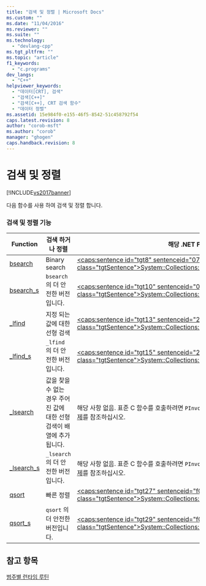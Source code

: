 ```yaml
---
title: "검색 및 정렬 | Microsoft Docs"
ms.custom: ""
ms.date: "11/04/2016"
ms.reviewer: ""
ms.suite: ""
ms.technology: 
  - "devlang-cpp"
ms.tgt_pltfrm: ""
ms.topic: "article"
f1_keywords: 
  - "c.programs"
dev_langs: 
  - "C++"
helpviewer_keywords: 
  - "데이터[CRT], 검색"
  - "검색[C++]"
  - "검색[C++], CRT 검색 함수"
  - "데이터 정렬"
ms.assetid: 15e984f0-e155-46f5-8542-51c458792f54
caps.latest.revision: 8
author: "corob-msft"
ms.author: "corob"
manager: "ghogen"
caps.handback.revision: 8
---
```

# 검색 및 정렬
[!INCLUDE[vs2017banner](../assembler/inline/includes/vs2017banner.md)]

다음 함수를 사용 하여 검색 및 정렬 합니다.  
  
### 검색 및 정렬 기능  
  
|Function|검색 하거나 정렬|해당 .NET Framework|  
|--------------|---------------|-----------------------|  
|[bsearch](../c-runtime-library/reference/bsearch.md)|Binary search|[\<caps:sentence id\="tgt8" sentenceid\="07fe7161f1b3ff07a50d0fdb13bc8ade" class\="tgtSentence"\>System::Collections::ArrayList::BinarySearch\<\/caps:sentence\>](https://msdn.microsoft.com/en-us/library/system.collections.arraylist.binarysearch.aspx)|  
|[bsearch\_s](../c-runtime-library/reference/bsearch-s.md)|`bsearch` 의 더 안전한 버전입니다.|[\<caps:sentence id\="tgt10" sentenceid\="07fe7161f1b3ff07a50d0fdb13bc8ade" class\="tgtSentence"\>System::Collections::ArrayList::BinarySearch\<\/caps:sentence\>](https://msdn.microsoft.com/en-us/library/system.collections.arraylist.binarysearch.aspx)|  
|[\_lfind](../c-runtime-library/reference/lfind.md)|지정 되는 값에 대한 선형 검색|[\<caps:sentence id\="tgt13" sentenceid\="2b0a5c761626afecd7137a4eab4525f0" class\="tgtSentence"\>System::Collections::ArrayList::Contains\<\/caps:sentence\>](https://msdn.microsoft.com/en-us/library/system.collections.arraylist.contains.aspx)|  
|[\_lfind\_s](../c-runtime-library/reference/lfind-s.md)|`_lfind` 의 더 안전한 버전입니다.|[\<caps:sentence id\="tgt15" sentenceid\="2b0a5c761626afecd7137a4eab4525f0" class\="tgtSentence"\>System::Collections::ArrayList::Contains\<\/caps:sentence\>](https://msdn.microsoft.com/en-us/library/system.collections.arraylist.contains.aspx)|  
|[\_lsearch](../c-runtime-library/reference/lsearch.md)|값을 찾을 수 없는 경우 주어진 값에 대한 선형 검색이 배열에 추가 됩니다.|해당 사항 없음.  표준 C 함수를 호출하려면 `PInvoke`를 사용합니다.  자세한 내용은 [플랫폼 호출 예제](../Topic/Platform%20Invoke%20Examples.md)를 참조하십시오.|  
|[\_lsearch\_s](../c-runtime-library/reference/lsearch-s.md)|`_lsearch` 의 더 안전한 버전입니다.|해당 사항 없음.  표준 C 함수를 호출하려면 `PInvoke`를 사용합니다.  자세한 내용은 [플랫폼 호출 예제](../Topic/Platform%20Invoke%20Examples.md)를 참조하십시오.|  
|[qsort](../c-runtime-library/reference/qsort.md)|빠른 정렬|[\<caps:sentence id\="tgt27" sentenceid\="f0305a177c6971f2c3c37537da538229" class\="tgtSentence"\>System::Collections::ArrayList::Sort\<\/caps:sentence\>](https://msdn.microsoft.com/en-us/library/system.collections.arraylist.sort.aspx)|  
|[qsort\_s](../c-runtime-library/reference/qsort-s.md)|`qsort` 의 더 안전한 버전입니다.|[\<caps:sentence id\="tgt29" sentenceid\="f0305a177c6971f2c3c37537da538229" class\="tgtSentence"\>System::Collections::ArrayList::Sort\<\/caps:sentence\>](https://msdn.microsoft.com/en-us/library/system.collections.arraylist.sort.aspx)|  
  
## 참고 항목  
 [범주별 런타임 루틴](../c-runtime-library/run-time-routines-by-category.md)